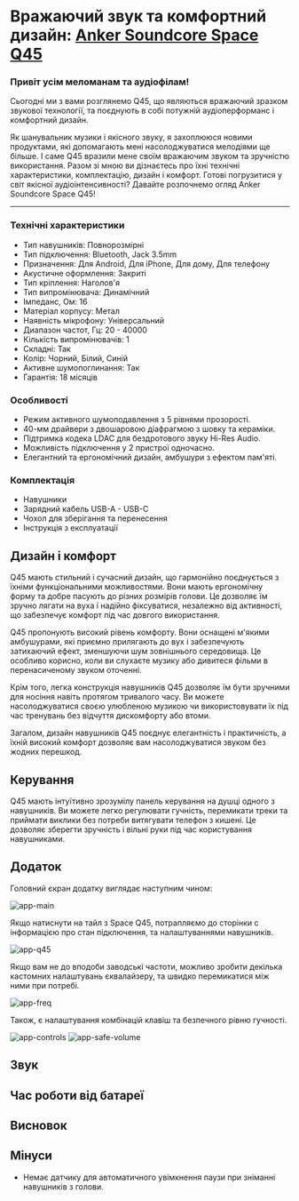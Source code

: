 # Вражаючий звук та комфортний дизайн: [Anker Soundcore Space Q45](https://soundmag.ua/uk/besprovodnye-naushniki-anker-soundsore-space-q45-blue.html 'Сторінка на soundmag.ua')

### Привіт усім меломанам та аудіофілам!

Сьогодні ми з вами розглянемо Q45, що являються вражаючий зразком звукової технології, та поєднують в собі потужній аудіоперформанс і комфортний дизайн.

Як шанувальник музики і якісного звуку, я захоплююся новими продуктами, які допомагають мені насолоджуватися мелодіями ще більше. І саме Q45 вразили мене своїм вражаючим звуком та зручністю використання. Разом зі мною ви дізнаєтесь про їхні технічні характеристики, комплектацію, дизайн і комфорт. Готові погрузитися у світ якісної аудіоінтенсивності? Давайте розпочнемо огляд Anker Soundcore Space Q45!

---

### Технічні характеристики

- Тип навушників: Повнорозмірні
- Тип підключення: Bluetooth, Jack 3.5mm
- Призначення: Для Android, Для iPhone, Для дому, Для телефону
- Акустичне оформлення: Закриті
- Тип кріплення: Наголов'я
- Тип випромінювача: Динамічний
- Імпеданс, Ом: 16
- Матеріал корпусу: Метал
- Наявність мікрофону: Універсальний
- Диапазон частот, Гц: 20 - 40000
- Кількість випромінювачів: 1
- Складні: Так
- Колір: Чорний, Білий, Синій
- Активне шумопоглинання: Так
- Гарантія: 18 місяців

### Особливості

- Режим активного шумоподавлення з 5 рівнями прозорості.
- 40-мм драйвери з двошаровою діафрагмою з шовку та кераміки.
- Підтримка кодека LDAC для бездротового звуку Hi-Res Audio.
- Можливість підключення у 2 пристрої одночасно.
- Елегантний та ергономічний дизайн, амбушури з ефектом пам'яті.

### Комплектація

- Навушники
- Зарядний кабель USB-A - USB-C
- Чохол для зберігання та перенесення
- Інструкція з експлуатації

## Дизайн і комфорт

Q45 мають стильний і сучасний дизайн, що гармонійно поєднується з їхніми функціональними можливостями. Вони мають ергономічну форму та добре пасують до різних розмірів голови. Це дозволяє їм зручно лягати на вуха і надійно фіксуватися, незалежно від активності, що забезпечує комфорт під час довгого використання.

Q45 пропонують високий рівень комфорту. Вони оснащені м'якими амбушурами, які приємно прилягають до вух і забезпечують затихаючий ефект, зменшуючи шум зовнішнього середовища. Це особливо корисно, коли ви слухаєте музику або дивитеся фільми в перенасиченому звуком оточенні.

Крім того, легка конструкція навушників Q45 дозволяє їм бути зручними для носіння навіть протягом тривалого часу. Ви можете насолоджуватися своєю улюбленою музикою чи використовувати їх під час тренувань без відчуття дискомфорту або втоми.

Загалом, дизайн навушників Q45 поєднує елегантність і практичність, а їхній високий комфорт дозволяє вам насолоджуватися звуком без жодних перешкод.

## Керування

Q45 мають інтуїтивно зрозумілу панель керування на душці одного з навушників. Ви можете легко регулювати гучність, перемикати треки та приймати виклики без потреби витягувати телефон з кишені. Це дозволяє зберегти зручність і вільні руки під час користування навушниками.

## Додаток

Головний єкран додатку виглядає наступним чином:

![app-main](images/app-main.jpeg)

Якщо натиснути на тайл з Space Q45, потрапляємо до сторінки с інформацією про стан підключення, та налаштуваннями навушників.

![app-q45](images/app-q45.jpeg)

Якщо вам не до вподоби заводські частоти, можливо зробити декілька кастомних налаштувань єквалайзеру, та швидко перемикатися між ними при потребі.

![app-freq](images/app-freq.jpeg)

Також, є налаштування комбінацій клавіш та безпечного рівню гучності.

![app-controls](images/app-controls.jpeg)
![app-safe-volume](images/app-safe-volume.jpeg)

## Звук

## Час роботи від батареї

## Висновок

## Мінуси

- Немає датчику для автоматичного увімкнення паузи при зніманні навушників з голови.
